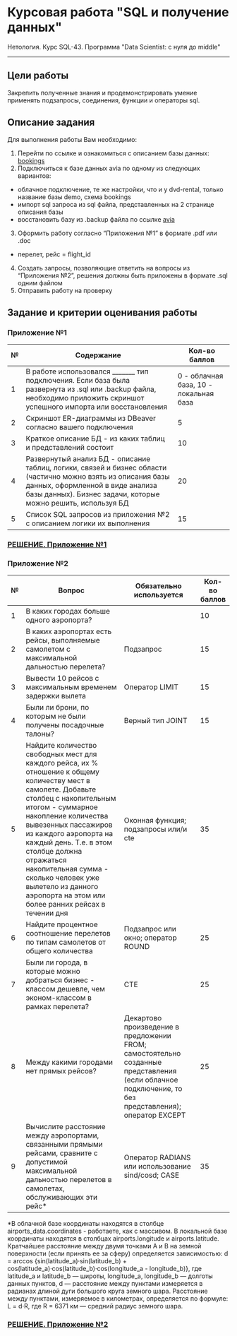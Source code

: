 # Курсовая работа "SQL и получение данных"
Нетология. Курс SQL-43. Программа "Data Scientist: с нуля до middle"
___

## Цели работы
Закрепить полученные знания и продемонстрировать умение применять подзапросы, соединения, функции и операторы sql.

## Описание задания
Для выполнения работы Вам необходимо:

1. Перейти по ссылке и ознакомиться с описанием базы данных: [bookings](https://github.com/great-cornxolio/Course-Work-SQL-43/blob/main/bookings.pdf)
2. Подключиться к базе данных avia по одному из следующих вариантов:
- облачное подключение, те же настройки, что и у dvd-rental, только название базы demo, схема bookings
- импорт sql запроса из sql файла, представленных на 2 странице описания базы
- восстановить базу из .backup файла по ссылке [avia](https://github.com/great-cornxolio/Course-Work-SQL-43/blob/main/avia.backup)
3. Оформить работу согласно “Приложения №1” в формате .pdf или .doc
- перелет, рейс = flight_id
4. Создать запросы, позволяющие ответить на вопросы из “Приложения №2”, решения должны быть приложены в формате .sql одним файлом
5. Отправить работу на проверку

## Задание и критерии оценивания работы

### Приложение №1

| №  | Содержание   | Кол-во баллов |
|----|--------------|---------------|
| 1  | В работе использовался _______ тип подключения. Если база была развернута из .sql или .backup файла, необходимо приложить скриншот успешного импорта или восстановления |0 - облачная база, 10 - локальная база|
| 2  | Скриншот ER-диаграммы из DBeaver согласно вашего подключения|5|
| 3  | Краткое описание БД - из каких таблиц и представлений состоит|10|
| 4  | Развернутый анализ БД - описание таблиц, логики, связей и бизнес области (частично можно взять из описания базы данных, оформленной в виде анализа базы данных). Бизнес задачи, которые можно решить, используя БД|20|
| 5  | Список SQL запросов из приложения №2 с описанием логики их выполнения|15|

### [РЕШЕНИЕ. Приложение №1](https://github.com/great-cornxolio/Course-Work-SQL-43/blob/main/SQL-43_TW.pdf)

### Приложение №2

| №  | Вопрос       | Обязательно используется | Кол-во баллов |
|----|--------------|--------------------------|---------------|
| 1  | В каких городах больше одного аэропорта? | | 10 |
| 2  | В каких аэропортах есть рейсы, выполняемые самолетом с максимальной дальностью перелета? | Подзапрос | 15 |
| 3  | Вывести 10 рейсов с максимальным временем задержки вылета | Оператор LIMIT | 15 |
| 4  | Были ли брони, по которым не были получены посадочные талоны? | Верный тип JOINT | 15 |
| 5  | Найдите количество свободных мест для каждого рейса, их % отношение к общему количеству мест в самолете. Добавьте столбец с накопительным итогом - суммарное накопление количества вывезенных пассажиров из каждого аэропорта на каждый день. Т.е. в этом столбце должна отражаться накопительная сумма - сколько человек уже вылетело из данного аэропорта на этом или более ранних рейсах в течении дня | Оконная функция; подзапросы или/и cte | 35 |
| 6  | Найдите процентное соотношение перелетов по типам самолетов от общего количества | Подзапрос или окно; оператор ROUND | 25 |
| 7  | Были ли города, в которые можно добраться бизнес - классом дешевле, чем эконом-классом в рамках перелета? | CTE | 25 |
| 8  | Между какими городами нет прямых рейсов? | Декартово произведение в предложении FROM; самостоятельно созданные представления (если облачное подключение, то без представления); оператор EXCEPT | 25 |
| 9  | Вычислите расстояние между аэропортами, связанными прямыми рейсами, сравните с допустимой максимальной дальностью перелетов в самолетах, обслуживающих эти рейс* | Оператор RADIANS или использование sind/cosd; CASE | 35 |

*В облачной базе координаты находятся в столбце airports_data.coordinates - работаете, как с массивом. В локальной базе координаты находятся в столбцах airports.longitude и airports.latitude.
Кратчайшее расстояние между двумя точками A и B на земной поверхности (если принять ее за сферу) определяется зависимостью:
d = arccos {sin(latitude_a)·sin(latitude_b) + cos(latitude_a)·cos(latitude_b)·cos(longitude_a - longitude_b)}, где latitude_a и latitude_b — широты, longitude_a, longitude_b — долготы данных пунктов, d — расстояние между пунктами измеряется в радианах длиной дуги большого круга земного шара.
Расстояние между пунктами, измеряемое в километрах, определяется по формуле:
L = d·R, где R = 6371 км — средний радиус земного шара.

### [РЕШЕНИЕ. Приложение №2](https://github.com/great-cornxolio/Course-Work-SQL-43/blob/main/SQL-43_TW.sql)

